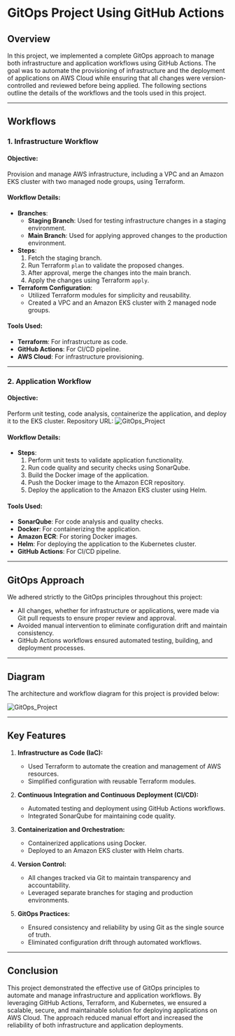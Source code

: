 # GitOps Project Using GitHub Actions

## Overview
In this project, we implemented a complete GitOps approach to manage both infrastructure and application workflows using GitHub Actions. The goal was to automate the provisioning of infrastructure and the deployment of applications on AWS Cloud while ensuring that all changes were version-controlled and reviewed before being applied. The following sections outline the details of the workflows and the tools used in this project.

---

## Workflows
### 1. **Infrastructure Workflow**

#### Objective:
Provision and manage AWS infrastructure, including a VPC and an Amazon EKS cluster with two managed node groups, using Terraform.

#### Workflow Details:
- **Branches**:
  - **Staging Branch**: Used for testing infrastructure changes in a staging environment.
  - **Main Branch**: Used for applying approved changes to the production environment.
- **Steps**:
  1. Fetch the staging branch.
  2. Run Terraform `plan` to validate the proposed changes.
  3. After approval, merge the changes into the main branch.
  4. Apply the changes using Terraform `apply`.
- **Terraform Configuration**:
  - Utilized Terraform modules for simplicity and reusability.
  - Created a VPC and an Amazon EKS cluster with 2 managed node groups.

#### Tools Used:
- **Terraform**: For infrastructure as code.
- **GitHub Actions**: For CI/CD pipeline.
- **AWS Cloud**: For infrastructure provisioning.

---

### 2. **Application Workflow**

#### Objective:
Perform unit testing, code analysis, containerize the application, and deploy it to the EKS cluster.
Repository URL: ![GitOps_Project](https://github.com/user-attachments/assets/41290644-269e-4e57-8bce-03630af1366a)

#### Workflow Details:
- **Steps**:
  1. Perform unit tests to validate application functionality.
  2. Run code quality and security checks using SonarQube.
  3. Build the Docker image of the application.
  4. Push the Docker image to the Amazon ECR repository.
  5. Deploy the application to the Amazon EKS cluster using Helm.

#### Tools Used:
- **SonarQube**: For code analysis and quality checks.
- **Docker**: For containerizing the application.
- **Amazon ECR**: For storing Docker images.
- **Helm**: For deploying the application to the Kubernetes cluster.
- **GitHub Actions**: For CI/CD pipeline.

---

## GitOps Approach
We adhered strictly to the GitOps principles throughout this project:
- All changes, whether for infrastructure or applications, were made via Git pull requests to ensure proper review and approval.
- Avoided manual intervention to eliminate configuration drift and maintain consistency.
- GitHub Actions workflows ensured automated testing, building, and deployment processes.

---

## Diagram
The architecture and workflow diagram for this project is provided below:

![GitOps_Project](https://github.com/user-attachments/assets/41290644-269e-4e57-8bce-03630af1366a)

---

## Key Features
1. **Infrastructure as Code (IaC):**
   - Used Terraform to automate the creation and management of AWS resources.
   - Simplified configuration with reusable Terraform modules.

2. **Continuous Integration and Continuous Deployment (CI/CD):**
   - Automated testing and deployment using GitHub Actions workflows.
   - Integrated SonarQube for maintaining code quality.

3. **Containerization and Orchestration:**
   - Containerized applications using Docker.
   - Deployed to an Amazon EKS cluster with Helm charts.

4. **Version Control:**
   - All changes tracked via Git to maintain transparency and accountability.
   - Leveraged separate branches for staging and production environments.

5. **GitOps Practices:**
   - Ensured consistency and reliability by using Git as the single source of truth.
   - Eliminated configuration drift through automated workflows.

---

## Conclusion
This project demonstrated the effective use of GitOps principles to automate and manage infrastructure and application workflows. By leveraging GitHub Actions, Terraform, and Kubernetes, we ensured a scalable, secure, and maintainable solution for deploying applications on AWS Cloud. The approach reduced manual effort and increased the reliability of both infrastructure and application deployments.

